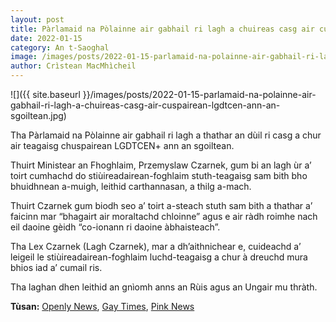 ```yaml
---
layout: post
title: Pàrlamaid na Pòlainne air gabhail ri lagh a chuireas casg air cuspairean LGDTCEN+ ann an sgoiltean
date: 2022-01-15
category: An t-Saoghal
image: /images/posts/2022-01-15-parlamaid-na-polainne-air-gabhail-ri-lagh-a-chuireas-casg-air-cuspairean-lgdtcen-ann-an-sgoiltean.jpg
author: Crìstean MacMhìcheil
---
```


![]({{ site.baseurl }}/images/posts/2022-01-15-parlamaid-na-polainne-air-gabhail-ri-lagh-a-chuireas-casg-air-cuspairean-lgdtcen-ann-an-sgoiltean.jpg)

Tha Pàrlamaid na Pòlainne air gabhail ri lagh a thathar an dùil ri casg a chur air teagaisg chuspairean LGDTCEN+ ann an sgoiltean.

Thuirt Ministear an Fhoghlaim, Przemyslaw Czarnek, gum bi an lagh ùr a’ toirt cumhachd do stiùireadairean-foghlaim stuth-teagaisg sam bith bho bhuidhnean a-muigh, leithid carthannasan, a thilg a-mach.

Thuirt Czarnek gum biodh seo a’ toirt a-steach stuth sam bith a thathar a’ faicinn mar “bhagairt air moraltachd chloinne” agus e air ràdh roimhe nach eil daoine gèidh “co-ionann ri daoine àbhaisteach”.

Tha Lex Czarnek (Lagh Czarnek), mar a dh’aithnichear e, cuideachd a’ leigeil le stiùireadairean-foghlaim luchd-teagaisg a chur à dreuchd mura bhios iad a’ cumail ris.

Tha laghan dhen leithid an gnìomh anns an Rùis agus an Ungair mu thràth.

**Tùsan:** [Openly News](https://www.openlynews.com/i/?id=61997368-fabf-41bd-a55d-b642c3cd4a42), [Gay Times](https://www.gaytimes.co.uk/life/polish-govt-introduces-de-facto-ban-on-lgbtq-teaching-in-schools/), [Pink News](https://www.pinknews.co.uk/2022/01/12/poland-lgbt-lex-czarnek-education/)
